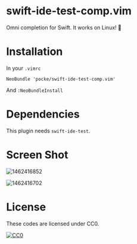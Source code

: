 swift-ide-test-comp.vim
===============

Omni completion for Swift.
It works on Linux! :penguin:


Installation
==========

In your `.vimrc`

```vim
NeoBundle 'pocke/swift-ide-test-comp.vim'
```

And `:NeoBundleInstall`

Dependencies
=========

This plugin needs `swift-ide-test`.

Screen Shot
========

![1462416852](https://cloud.githubusercontent.com/assets/4361134/15035071/24dce6f6-12b8-11e6-8651-db1fb367f02f.png)

![1462416702](https://cloud.githubusercontent.com/assets/4361134/15035076/2e2ff838-12b8-11e6-82ae-b4f376d5fa47.png)

License
=======

These codes are licensed under CC0.

[![CC0](http://i.creativecommons.org/p/zero/1.0/88x31.png "CC0")](http://creativecommons.org/publicdomain/zero/1.0/deed.en)
